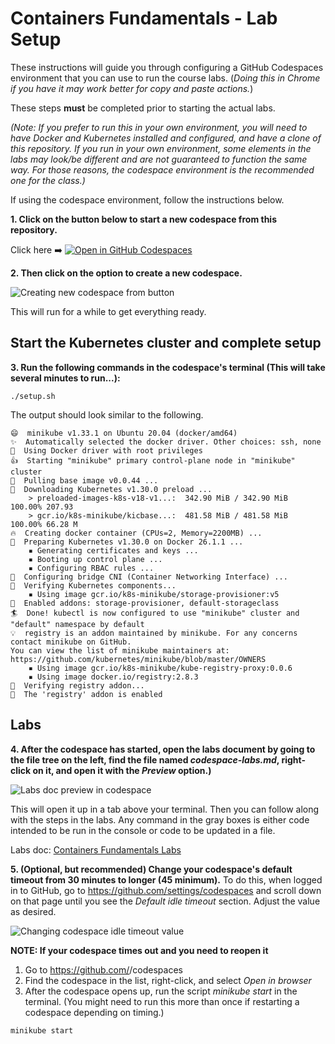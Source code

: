# Containers Fundamentals - Lab Setup

These instructions will guide you through configuring a GitHub Codespaces environment that you can use to run the course labs. (*Doing this in Chrome if you have it may work better for copy and paste actions.*)

These steps **must** be completed prior to starting the actual labs.

*(Note: If you prefer to run this in your own environment, you will need to have Docker and Kubernetes installed and configured, and have a clone of this repository. If you run in your own environment, some elements in the labs may look/be different and are not guaranteed to function the same way. For those reasons, the codespace environment is the recommended one for the class.)*

If using the codespace environment, follow the instructions below.

**1. Click on the button below to start a new codespace from this repository.**

Click here ➡️  [![Open in GitHub Codespaces](https://github.com/codespaces/badge.svg)](https://codespaces.new/skillrepos/containers?quickstart=1)

**2. Then click on the option to create a new codespace.**

![Creating new codespace from button](./images/cf01.png?raw=true "Creating new codespace from button")

This will run for a while to get everything ready.

## Start the Kubernetes cluster and complete setup

**3. Run the following commands in the codespace's terminal (This will take several minutes to run...):**

```
./setup.sh
```

The output should look similar to the following.

```console
😄  minikube v1.33.1 on Ubuntu 20.04 (docker/amd64)
✨  Automatically selected the docker driver. Other choices: ssh, none
📌  Using Docker driver with root privileges
👍  Starting "minikube" primary control-plane node in "minikube" cluster
🚜  Pulling base image v0.0.44 ...
💾  Downloading Kubernetes v1.30.0 preload ...
    > preloaded-images-k8s-v18-v1...:  342.90 MiB / 342.90 MiB  100.00% 207.93 
    > gcr.io/k8s-minikube/kicbase...:  481.58 MiB / 481.58 MiB  100.00% 66.28 M
🔥  Creating docker container (CPUs=2, Memory=2200MB) ...
🐳  Preparing Kubernetes v1.30.0 on Docker 26.1.1 ...
    ▪ Generating certificates and keys ...
    ▪ Booting up control plane ...
    ▪ Configuring RBAC rules ...
🔗  Configuring bridge CNI (Container Networking Interface) ...
🔎  Verifying Kubernetes components...
    ▪ Using image gcr.io/k8s-minikube/storage-provisioner:v5
🌟  Enabled addons: storage-provisioner, default-storageclass
🏄  Done! kubectl is now configured to use "minikube" cluster and "default" namespace by default
💡  registry is an addon maintained by minikube. For any concerns contact minikube on GitHub.
You can view the list of minikube maintainers at: https://github.com/kubernetes/minikube/blob/master/OWNERS
    ▪ Using image gcr.io/k8s-minikube/kube-registry-proxy:0.0.6
    ▪ Using image docker.io/registry:2.8.3
🔎  Verifying registry addon...
🌟  The 'registry' addon is enabled
```

## Labs

**4. After the codespace has started, open the labs document by going to the file tree on the left, find the file named *codespace-labs.md*, right-click on it, and open it with the *Preview* option.)**

![Labs doc preview in codespace](./images/cf03.png?raw=true "Labs doc preview in codespace")

This will open it up in a tab above your terminal. Then you can follow along with the steps in the labs. 
Any command in the gray boxes is either code intended to be run in the console or code to be updated in a file.

Labs doc: [Containers Fundamentals Labs](codespace-labs.md)

**5. (Optional, but recommended) Change your codespace's default timeout from 30 minutes to longer (45 minimum).**
To do this, when logged in to GitHub, go to https://github.com/settings/codespaces and scroll down on that page until you see the *Default idle timeout* section. Adjust the value as desired.

![Changing codespace idle timeout value](./images/dga56.png?raw=true "Changing codespace idle timeout value")

**NOTE: If your codespace times out and you need to reopen it**

1. Go to https://github.com/<your github userid>/codespaces
2. Find the codespace in the list, right-click, and select *Open in browser*
3. After the codespace opens up, run the script *minikube start* in the terminal. (You might need to run this more than once if restarting a codespace depending on timing.)
```
minikube start
```

<br/><br/>
